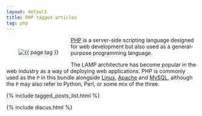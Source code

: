 ```yaml
---
layout: default
title: PHP tagged articles
tag: php
---
```


<div style="float: left; margin: 2.0rem;">
	<img src="/public/images/{{ page.tag }}.png" style="max-width: 10rem;" alt="{{ page.tag }}" />
</div>

[PHP](https://php.net/) is a server-side scripting language designed for web development but also used as a general-purpose programming language.

The LAMP architecture has become popular in the web industry as a way of deploying web applications. PHP is commonly used as the `P` in this bundle alongside [Linux](/tag/linux), [Apache](/tag/apache) and [MySQL](/tag/mysql), although the `P` may also refer to Python, Perl, or some mix of the three.


{% include tagged_posts_list.html %}

{% include discus.html %}
